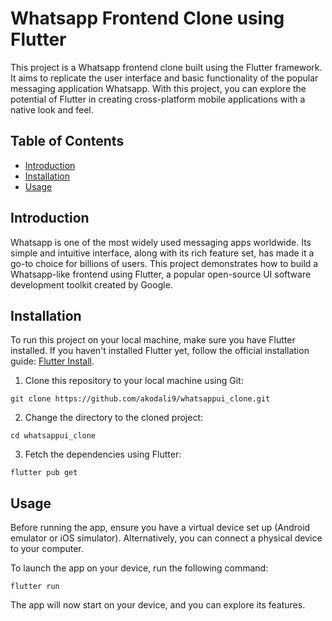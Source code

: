 # Whatsapp Frontend Clone using Flutter

This project is a Whatsapp frontend clone built using the Flutter framework. It aims to replicate the user interface and basic functionality of the popular messaging application Whatsapp. With this project, you can explore the potential of Flutter in creating cross-platform mobile applications with a native look and feel.

## Table of Contents

- [Introduction](#introduction)
- [Installation](#installation)
- [Usage](#usage)

## Introduction

Whatsapp is one of the most widely used messaging apps worldwide. Its simple and intuitive interface, along with its rich feature set, has made it a go-to choice for billions of users. This project demonstrates how to build a Whatsapp-like frontend using Flutter, a popular open-source UI software development toolkit created by Google.
## Installation

To run this project on your local machine, make sure you have Flutter installed. If you haven't installed Flutter yet, follow the official installation guide: [Flutter Install](https://flutter.dev/docs/get-started/install).

1. Clone this repository to your local machine using Git:

```
git clone https://github.com/akodali9/whatsappui_clone.git
```

2. Change the directory to the cloned project:

```
cd whatsappui_clone
```

3. Fetch the dependencies using Flutter:

```
flutter pub get
```

## Usage

Before running the app, ensure you have a virtual device set up (Android emulator or iOS simulator). Alternatively, you can connect a physical device to your computer.

To launch the app on your device, run the following command:

```
flutter run
```

The app will now start on your device, and you can explore its features.
